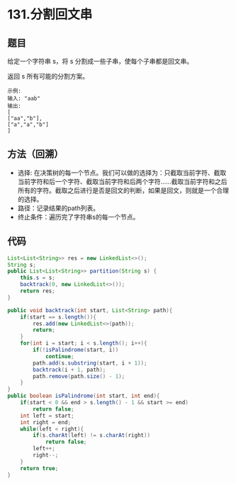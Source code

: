 # 131.分割回文串

## 题目

给定一个字符串 s，将 s 分割成一些子串，使每个子串都是回文串。

返回 s 所有可能的分割方案。

    示例:
    输入: "aab"
    输出:
    [
    ["aa","b"],
    ["a","a","b"]
    ]

## 方法（回溯）
* 选择: 在决策树的每一个节点。我们可以做的选择为：只截取当前字符、截取当前字符和后一个字符、截取当前字符和后两个字符......截取当前字符和之后所有的字符。截取之后进行是否是回文的判断，如果是回文，则就是一个合理的选择。
* 路径：记录结果的path列表。
* 终止条件：遍历完了字符串s的每一个节点。


## 代码
```java
List<List<String>> res = new LinkedList<>();
String s;
public List<List<String>> partition(String s) {
    this.s = s;
    backtrack(0, new LinkedList<>());
    return res;
}

public void backtrack(int start, List<String> path){
    if(start == s.length()){
        res.add(new LinkedList<>(path));
        return;
    }
    for(int i = start; i < s.length(); i++){
        if(!isPalindrome(start, i))
            continue;
        path.add(s.substring(start, i + 1));
        backtrack(i + 1, path);
        path.remove(path.size() - 1);
    }
}
public boolean isPalindrome(int start, int end){
    if(start < 0 && end > s.length() - 1 && start >= end)
        return false;
    int left = start;
    int right = end;
    while(left < right){
        if(s.charAt(left) != s.charAt(right))
            return false;
        left++;
        right--;
    }
    return true;
}
```